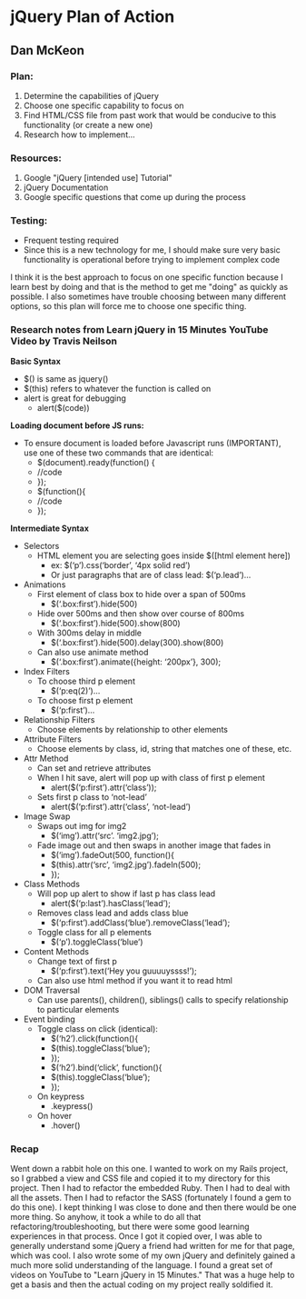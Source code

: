 # jQuery Plan of Action
## Dan McKeon

### Plan:

1. Determine the capabilities of jQuery
2. Choose one specific capability to focus on
3. Find HTML/CSS file from past work that would be conducive to this functionality (or create a new one)
4. Research how to implement...

### Resources:

1. Google "jQuery [intended use] Tutorial"
2. jQuery Documentation
3. Google specific questions that come up during the process

### Testing:

* Frequent testing required
* Since this is a new technology for me, I should make sure very basic functionality is operational before trying to implement complex code


I think it is the best approach to focus on one specific function because I learn best by doing and that is the method to get me "doing" as quickly as possible. I also sometimes have trouble choosing between many different options, so this plan will force me to choose one specific thing.

### Research notes from Learn jQuery in 15 Minutes YouTube Video by Travis Neilson

**Basic Syntax**

* $() is same as jquery()
* $(this) refers to whatever the function is called on
* alert is great for debugging
    * alert($(code))

**Loading document before JS runs:**

* To ensure document is loaded before Javascript runs (IMPORTANT), use one of these two commands that are identical:
    * $(document).ready(function() {
    *   //code
    * });
    * $(function(){
    *   //code
    * });

**Intermediate Syntax**

* Selectors
    * HTML element you are selecting goes inside $([html element here])
        * ex: $(‘p’).css(‘border’, ‘4px solid red’)
        * Or just paragraphs that are of class lead: $(‘p.lead’)…
* Animations
    * First element of class box to hide over a span of 500ms
        * $(‘.box:first’).hide(500)
    * Hide over 500ms and then show over course of 800ms
        * $(‘.box:first’).hide(500).show(800)
    * With 300ms delay in middle
        * $(‘.box:first’).hide(500).delay(300).show(800)
    * Can also use animate method
        * $(‘.box:first’).animate({height: ‘200px’}, 300);
* Index Filters
    * To choose third p element
        * $(‘p:eq(2)’)…
    * To choose first p element
        * $(‘p:first’)…
* Relationship Filters
    * Choose elements by relationship to other elements
* Attribute Filters
    * Choose elements by class, id, string that matches one of these, etc.
* Attr Method
    * Can set and retrieve attributes
    * When I hit save, alert will pop up with class of first p element
        * alert($(‘p:first’).attr(‘class’));
    * Sets first p class to ‘not-lead’
        * alert($(‘p:first’).attr(‘class’, ‘not-lead’)
* Image Swap
    * Swaps out img for img2
        * $(‘img’).attr(‘src’. ‘img2.jpg’);
    * Fade image out and then swaps in another image that fades in
        * $(‘img’).fadeOut(500, function(){
        *   $(this).attr(‘src’, ‘img2.jpg’).fadeIn(500);
        * });
* Class Methods
    * Will pop up alert to show if last p has class lead
        * alert($(‘p:last’).hasClass(‘lead’);
    * Removes class lead and adds class blue
        * $(‘p:first’).addClass(‘blue’).removeClass(‘lead’);
    * Toggle class for all p elements
        * $(‘p’).toggleClass(‘blue’)
* Content Methods
    * Change text of first p
        * $(‘p:first’).text(‘Hey you guuuuyssss!’);
    * Can also use html method if you want it to read html
* DOM Traversal
    * Can use parents(), children(), siblings() calls to specify relationship to particular elements
* Event binding
    * Toggle class on click (identical):
        * $(‘h2’).click(function(){
        *   $(this).toggleClass(‘blue’);
        * });
        * $(‘h2’).bind(‘click’, function(){
        *   $(this).toggleClass(‘blue’);
        * });
    * On keypress
        * .keypress()
    * On hover
        * .hover()


### Recap

Went down a rabbit hole on this one. I wanted to work on my Rails project, so I grabbed a view and CSS file and copied it to my directory for this project. Then I had to refactor the embedded Ruby. Then I had to deal with all the assets. Then I had to refactor the SASS (fortunately I found a gem to do this one). I kept thinking I was close to done and then there would be one more thing. So anyhow, it took a while to do all that refactoring/troubleshooting, but there were some good learning experiences in that process. Once I got it copied over, I was able to generally understand some jQuery a friend had written for me for that page, which was cool. I also wrote some of my own jQuery and definitely gained a much more solid understanding of the language. I found a great set of videos on YouTube to "Learn jQuery in 15 Minutes." That was a huge help to get a basis and then the actual coding on my project really soldified it.

